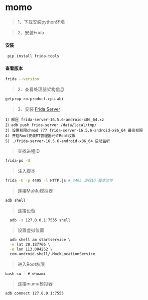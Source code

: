 # momo
> 1、下载安装python环境

> 2、安装Frida
#### 安装
```bash
 pip install frida-tools
```
#### 查看版本
```bash
frida --version
```
> 2、查看处理器架构信息
```bash
getprop ro.product.cpu.abi
```

> 3、安装 [Frida Server](https://github.com/frida/frida/releases)
    
    1）解压 frida-server-16.5.6-android-x86_64.xz
    2）adb push frida-server /data/local/tmp/ 
    3) 设置权限chmod 777 frida-server-16.5.6-android-x86_64 最高权限
    4) 开启Root安装MT管理器允许Root权限
    5) ./frida-server-16.5.6-android-x86_64 启动监听

> 查找进程ID
```bash
frida-ps -U
``` 
        
> 注入脚本
```bash
frida -U -p 4495 -l HTTP.js # 4495 进程ID 脚本文件
```
> 连接MuMu模拟器

```bash
adb shell
```

> 连接设备

```bash
  adb -s 127.0.0.1:7555 shell
```

> 设置虚拟位置

```bash
  adb shell am startservice \
  -e lat 28.187766 \
  -e lon 113.004252 \
  com.android.shell/.MockLocationService
```

> 进入Root权限

``bash
su - # whoami
``
> 连接mumu模拟器
```bash
adb connect 127.0.0.1:7555
```

